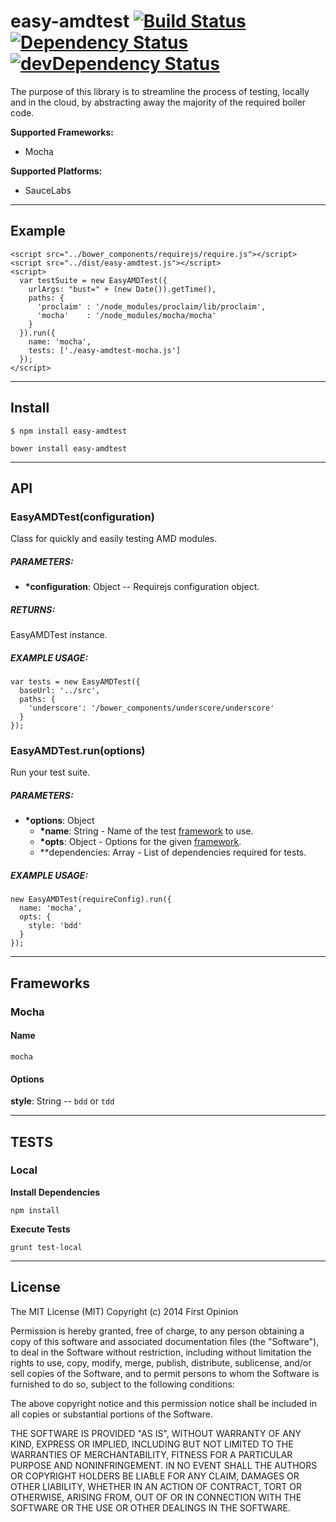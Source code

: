 easy-amdtest [![Build Status](https://travis-ci.org/easy-js/easy-amdtest.svg)](https://travis-ci.org/easy-js/easy-amdtest) [![Dependency Status](https://david-dm.org/easy-js/easy-amdtest.svg)](https://david-dm.org/easy-js/easy-amdtest) [![devDependency Status](https://david-dm.org/easy-js/easy-amdtest/dev-status.svg)](https://david-dm.org/easy-js/easy-amdtest#info=devDependencies)
============

The purpose of this library is to streamline the process of testing, locally and in the cloud, by abstracting away the majority of the required boiler code.

**Supported Frameworks:**

* Mocha

**Supported Platforms:**

* SauceLabs

---

## Example

```
<script src="../bower_components/requirejs/require.js"></script>
<script src="../dist/easy-amdtest.js"></script>
<script>
  var testSuite = new EasyAMDTest({
    urlArgs: "bust=" + (new Date()).getTime(),
    paths: {
      'proclaim' : '/node_modules/proclaim/lib/proclaim',
      'mocha'    : '/node_modules/mocha/mocha'
    }
  }).run({
    name: 'mocha',
    tests: ['./easy-amdtest-mocha.js']
  });
</script>
```

---

## Install

```
$ npm install easy-amdtest
```

```
bower install easy-amdtest
```

---

## API

### EasyAMDTest(configuration)

Class for quickly and easily testing AMD modules.

##### PARAMETERS:

* **\*configuration**: Object -- Requirejs configuration object.

##### RETURNS:

EasyAMDTest instance.

##### EXAMPLE USAGE:

```
var tests = new EasyAMDTest({
  baseUrl: '../src',
  paths: {
    'underscore': '/bower_components/underscore/underscore'
  }
});
```

### EasyAMDTest.run(options)

Run your test suite.

##### PARAMETERS:

* **\*options**: Object
  * **\*name**: String - Name of the test [framework](#frameworks) to use.
  * **\*opts**: Object - Options for the given [framework](#frameworks).
  * **dependencies: Array - List of dependencies required for tests.

##### EXAMPLE USAGE:

```
new EasyAMDTest(requireConfig).run({
  name: 'mocha',
  opts: {
    style: 'bdd'
  }
});
```

---

## Frameworks

### Mocha

#### Name

`mocha`

#### Options

**style**: String -- `bdd` or `tdd` 
  

---

## TESTS

### Local

**Install Dependencies**

```
npm install
```

**Execute Tests**

```
grunt test-local
```

---

## License

The MIT License (MIT) Copyright (c) 2014 First Opinion

Permission is hereby granted, free of charge, to any person obtaining a copy of this software and associated documentation files (the "Software"), to deal in the Software without restriction, including without limitation the rights to use, copy, modify, merge, publish, distribute, sublicense, and/or sell copies of the Software, and to permit persons to whom the Software is furnished to do so, subject to the following conditions:

The above copyright notice and this permission notice shall be included in all copies or substantial portions of the Software.

THE SOFTWARE IS PROVIDED "AS IS", WITHOUT WARRANTY OF ANY KIND, EXPRESS OR IMPLIED, INCLUDING BUT NOT LIMITED TO THE WARRANTIES OF MERCHANTABILITY, FITNESS FOR A PARTICULAR PURPOSE AND NONINFRINGEMENT. IN NO EVENT SHALL THE AUTHORS OR COPYRIGHT HOLDERS BE LIABLE FOR ANY CLAIM, DAMAGES OR OTHER LIABILITY, WHETHER IN AN ACTION OF CONTRACT, TORT OR OTHERWISE, ARISING FROM, OUT OF OR IN CONNECTION WITH THE SOFTWARE OR THE USE OR OTHER DEALINGS IN THE SOFTWARE.
